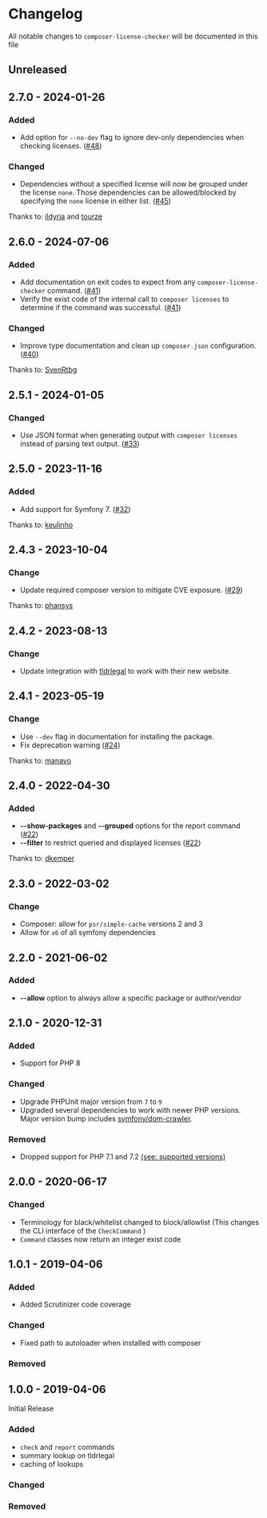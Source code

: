 # Changelog

All notable changes to `composer-license-checker` will be documented in this file

## Unreleased

## 2.7.0 - 2024-01-26

### Added

- Add option for `--no-dev` flag to ignore dev-only dependencies when checking licenses. ([#48](https://github.com/dominikb/composer-license-checker/pull/48))

### Changed

- Dependencies without a specified license will now be grouped under the license `none`. Those dependencies can be allowed/blocked by specifying the `none` license in either list. ([#45](https://github.com/dominikb/composer-license-checker/pull/45))

Thanks to: [ildyria](https://github.com/ildyria) and [tourze](https://github.com/tourze)

## 2.6.0 - 2024-07-06

### Added

- Add documentation on exit codes to expect from any `composer-license-checker` command. ([#41](https://github.com/dominikb/composer-license-checker/pull/41))
- Verify the exist code of the internal call to `composer licenses` to determine if the command was successful. ([#41](https://github.com/dominikb/composer-license-checker/pull/41))

### Changed

- Improve type documentation and clean up `composer.json` configuration. ([#40](https://github.com/dominikb/composer-license-checker/pull/40)) 

Thanks to: [SvenRtbg](https://github.com/SvenRtbg)

## 2.5.1 - 2024-01-05

### Changed

- Use JSON format when generating output with `composer licenses` instead of parsing text output. ([#33](https://github.com/dominikb/composer-license-checker/pull/37))

## 2.5.0 - 2023-11-16

### Added

- Add support for Symfony 7. ([#32](https://github.com/dominikb/composer-license-checker/pull/32))

Thanks to: [keulinho](https://github.com/keulinho)

## 2.4.3 - 2023-10-04

### Change

- Update required composer version to mitigate CVE exposure. ([#29](https://github.com/dominikb/composer-license-checker/pull/29))

Thanks to:  [phansys](https://github.com/phansys)

## 2.4.2 - 2023-08-13

### Change

- Update integration with [tldrlegal](https://www.tldrlegal.com/) to work with their new website.

## 2.4.1 - 2023-05-19

### Change

- Use `--dev` flag in documentation for installing the package.
- Fix deprecation warning ([#24](https://github.com/dominikb/composer-license-checker/pull/24))

Thanks to: [manavo](https://github.com/manavo)

## 2.4.0 - 2022-04-30

### Added
- __--show-packages__ and __--grouped__ options for the report command ([#22](https://github.com/dominikb/composer-license-checker/pull/22))
- __--filter__ to restrict queried and displayed licenses ([#22](https://github.com/dominikb/composer-license-checker/pull/22))

Thanks to: [dkemper](https://github.com/dkemper)

## 2.3.0 - 2022-03-02

### Change
- Composer: allow for `psr/simple-cache` versions 2 and 3
- Allow for `v6` of all symfony dependencies

## 2.2.0 - 2021-06-02

### Added
- __--allow__ option to always allow a specific package or author/vendor

## 2.1.0 - 2020-12-31

### Added
- Support for PHP 8

### Changed
- Upgrade PHPUnit major version from `7` to `9`
- Upgraded several dependencies to work with newer PHP versions. Major version bump includes [symfony/dom-crawler](https://github.com/symfony/dom-crawler).

### Removed
- Dropped support for PHP 7.1 and 7.2 [(see: supported versions)](https://www.php.net/supported-versions.php)

## 2.0.0 - 2020-06-17

### Changed
- Terminology for black/whitelist changed to block/allowlist (This changes the CLI interface of the `CheckCommand` )
- `Command` classes now return an integer exist code

## 1.0.1 - 2019-04-06

### Added
- Added Scrutinizer code coverage

### Changed
- Fixed path to autoloader when installed with composer

### Removed

## 1.0.0 - 2019-04-06

Initial Release

### Added
- `check` and `report` commands
- summary lookup on tldrlegal
- caching of lookups

### Changed

### Removed
